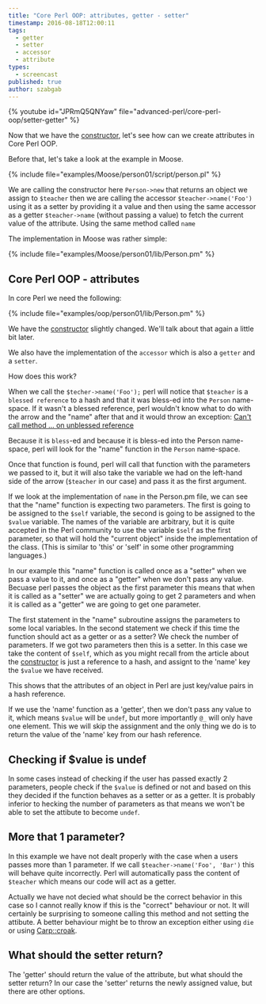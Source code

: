 ```yaml
---
title: "Core Perl OOP: attributes, getter - setter"
timestamp: 2016-08-18T12:00:11
tags:
  - getter
  - setter
  - accessor
  - attribute
types:
  - screencast
published: true
author: szabgab
---
```




{% youtube id="JPRmQ5QNYaw" file="advanced-perl/core-perl-oop/setter-getter" %}


Now that we have the [constructor](/core-perl-oop-constructor), let's see
how can we create attributes in Core Perl OOP.

Before that, let's take a look at the example in Moose.

{% include file="examples/Moose/person01/script/person.pl" %}

We are calling the constructor here `Person->new` that returns an object we assign to `$teacher`
then we are calling the accessor `$teacher->name('Foo')` using it as a setter by providing it a value
and then using the same accessor as a getter `$teacher->name` (without passing a value) to fetch the current
value of the attribute. Using the same method called `name`

The implementation in Moose was rather simple:

{% include file="examples/Moose/person01/lib/Person.pm" %}


## Core Perl OOP - attributes

In core Perl we need the following:

{% include file="examples/oop/person01/lib/Person.pm" %}

We have the [constructor](/core-perl-oop-constructor) slightly changed.
We'll talk about that again a little bit later.

We also have the implementation of the `accessor` which is also a `getter` and a `setter`.

How does this work?

When we call the `$techer->name('Foo');` perl will notice that `$teacher` is a `blessed reference`
to a hash and that it was bless-ed into the `Person` name-space. If it wasn't a blessed reference,
perl wouldn't know what to do with the arrow and the "name" after that and it would throw an exception:
[Can't call method ... on unblessed reference](/cant-call-method-on-unblessed-reference)

Because it is `bless`-ed and because it is bless-ed into the Person name-space, perl will look for
the "name" function in the `Person` name-space.

Once that function is found, perl will call that function with the parameters we passed to it, but it will also
take the variable we had on the left-hand side of the arrow (`$teacher` in our case) and pass it as the
first argument.

If we look at the implementation of `name` in the Person.pm file, we can see that the "name" function
is expecting two parameters. The first is going to be assigned to the `$self` variable, the second is
going to be assigned to the `$value` variable. The names of the variable are arbitrary, but it is
quite accepted in the Perl community to use the variable `$self` as the first parameter, so that will hold
the "current object" inside the implementation of the class. (This is similar to 'this' or 'self' in some other
programming languages.)

In our example this "name" function is called once as a "setter" when we pass a value to it, and once as a "getter"
when we don't pass any value. Becuase perl passes the object as the first parameter this means that when it is called
as a "setter" we are actually going to get 2 parameters and when it is called as a "getter" we are going to
get one parameter.

The first statement in the "name" subroutine assigns the parameters to some local variables.
In the second statement we check if this time the function should act as a getter or as a setter?
We check the number of parameters. If we got two parameters then this is a setter. In this case
we take the content of `$self`, which as you might recall from the article about the
[constructor](/core-perl-oop-constructor) is just a reference to a hash, and assignt to the 'name'
key the `$value` we have received. 

This shows that the attributes of an object in Perl are just key/value pairs in a hash reference.

If we use the 'name' function as a 'getter', then we don't pass any value to it, which means `$value`
will be `undef`, but more importantly `@_` will only have one element. This we will skip the assignment
and the only thing we do is to return the value of the 'name' key from our hash reference.


## Checking if $value is undef

In some cases instead of checking if the user has passed exactly 2 parameters, people check if the `$value`
is defined or not and based on this they decided if the function behaves as a setter or as a getter.
It is probably inferior to hecking the number of parameters as that means we won't be able to set the
attibute to become `undef`.

## More that 1 parameter?

In this example we have not dealt properly with the case when a users passes more than 1 parameter. If we call
`$teacher->name('Foo', 'Bar')` this will behave quite incorrectly. Perl will automatically pass the
content of `$teacher` which means our code will act as a getter.

Actually we have not decied what should be the correct behavior in this case so I cannot really know if this is
the "correct" behaviour or not. It will certainly be surprising to someone calling this method and not setting
the attibute. A better behaviour might be to throw an exception either using `die` or using
[Carp::croak](https://metacpan.org/pod/Carp).


## What should the setter return?

The 'getter' should return the value of the attribute,  but what should the setter return?
In our case the 'setter' returns the newly assigned value, but there are other options.



